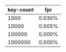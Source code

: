 | key-count |  fpr   |
|-----------|--------|
|      1000 | 0.030% |
|     10000 | 0.005% |
|    100000 | 0.000% |
|   1000000 | 0.000% |
